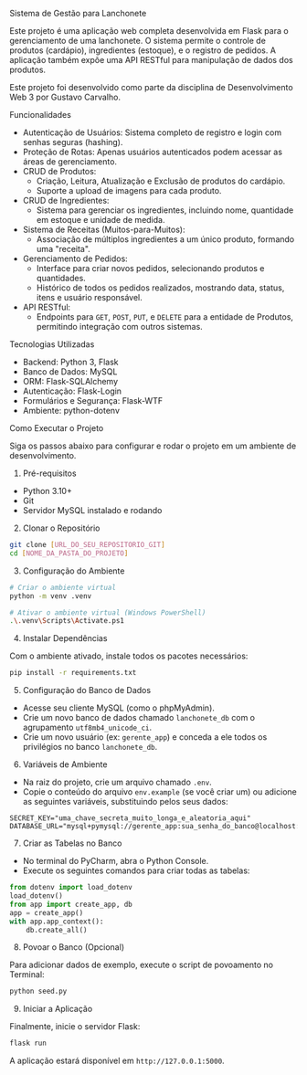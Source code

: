 Sistema de Gestão para Lanchonete

Este projeto é uma aplicação web completa desenvolvida em Flask para o gerenciamento de uma lanchonete. O sistema permite o controle de produtos (cardápio), ingredientes (estoque), e o registro de pedidos. A aplicação também expõe uma API RESTful para manipulação de dados dos produtos.

Este projeto foi desenvolvido como parte da disciplina de Desenvolvimento Web 3 por Gustavo Carvalho.

Funcionalidades

- Autenticação de Usuários: Sistema completo de registro e login com senhas seguras (hashing).
- Proteção de Rotas: Apenas usuários autenticados podem acessar as áreas de gerenciamento.
- CRUD de Produtos:
    - Criação, Leitura, Atualização e Exclusão de produtos do cardápio.
    - Suporte a upload de imagens para cada produto.
- CRUD de Ingredientes:
    - Sistema para gerenciar os ingredientes, incluindo nome, quantidade em estoque e unidade de medida.
- Sistema de Receitas (Muitos-para-Muitos):
    - Associação de múltiplos ingredientes a um único produto, formando uma "receita".
- Gerenciamento de Pedidos:
    - Interface para criar novos pedidos, selecionando produtos e quantidades.
    - Histórico de todos os pedidos realizados, mostrando data, status, itens e usuário responsável.
- API RESTful:
    - Endpoints para `GET`, `POST`, `PUT`, e `DELETE` para a entidade de Produtos, permitindo integração com outros sistemas.

Tecnologias Utilizadas

- Backend: Python 3, Flask
- Banco de Dados: MySQL
- ORM: Flask-SQLAlchemy
- Autenticação: Flask-Login
- Formulários e Segurança: Flask-WTF
- Ambiente: python-dotenv

Como Executar o Projeto

Siga os passos abaixo para configurar e rodar o projeto em um ambiente de desenvolvimento.

1. Pré-requisitos

- Python 3.10+
- Git
- Servidor MySQL instalado e rodando

2. Clonar o Repositório

```bash
git clone [URL_DO_SEU_REPOSITORIO_GIT]
cd [NOME_DA_PASTA_DO_PROJETO]
````

3. Configuração do Ambiente

```bash
# Criar o ambiente virtual
python -m venv .venv

# Ativar o ambiente virtual (Windows PowerShell)
.\.venv\Scripts\Activate.ps1
```

4. Instalar Dependências

Com o ambiente ativado, instale todos os pacotes necessários:

```bash
pip install -r requirements.txt
```

5. Configuração do Banco de Dados

  - Acesse seu cliente MySQL (como o phpMyAdmin).
  - Crie um novo banco de dados chamado `lanchonete_db` com o agrupamento `utf8mb4_unicode_ci`.
  - Crie um novo usuário (ex: `gerente_app`) e conceda a ele todos os privilégios no banco `lanchonete_db`.

6. Variáveis de Ambiente

  - Na raiz do projeto, crie um arquivo chamado `.env`.
  - Copie o conteúdo do arquivo `env.example` (se você criar um) ou adicione as seguintes variáveis, substituindo pelos seus dados:

<!-- end list -->

```
SECRET_KEY="uma_chave_secreta_muito_longa_e_aleatoria_aqui"
DATABASE_URL="mysql+pymysql://gerente_app:sua_senha_do_banco@localhost:3306/lanchonete_db"
```

7. Criar as Tabelas no Banco

  - No terminal do PyCharm, abra o Python Console.
  - Execute os seguintes comandos para criar todas as tabelas:

<!-- end list -->

```python
from dotenv import load_dotenv
load_dotenv()
from app import create_app, db
app = create_app()
with app.app_context():
    db.create_all()
```

8. Povoar o Banco (Opcional)

Para adicionar dados de exemplo, execute o script de povoamento no Terminal:

```bash
python seed.py
```

9. Iniciar a Aplicação

Finalmente, inicie o servidor Flask:

```bash
flask run
```

A aplicação estará disponível em `http://127.0.0.1:5000`.
